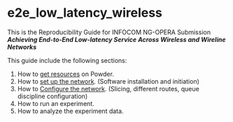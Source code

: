 # e2e_low_latency_wireless
This is the Reproducibility Guide for INFOCOM NG-OPERA Submission ***Achieving End-to-End Low-latency Service Across Wireless and Wireline Networks***

This guide include the following sections:
1. How to [get resources](./get_resources.md) on Powder. 
2. How to [set up the network](./setup_network.md). (Software installation and initiation)
3. How to [Configure the network](./conf_network.md). (Slicing, different routes, queue discipline configuration)
4. How to run an experiment.
5. How to analyze the experiment data. 

